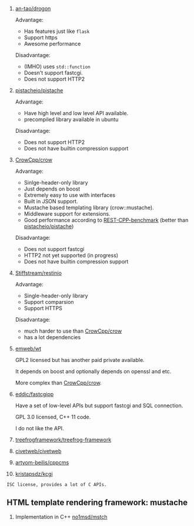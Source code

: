  1. [an-tao/drogon](https://github.com/an-tao/drogon)
    
    Advantage:
     - Has features just like `flask`
     - Support https
     - Awesome performance
    
    Disadvantage:
     - (IMHO) uses `std::function`
     - Doesn't support fastcgi.
     - Does not support HTTP2

 2. [pistacheio/pistache]
 
    Advantage:
     - Have high level and low level API available.
     - precompiled library available in ubuntu
    
    Disadvantage:
     - Does not support HTTP2
     - Does not have builtin compression support
    
 3. [CrowCpp/crow]
    
    Advantage:
     - Sinlge-header-only library
     - Just depends on boost
     - Extremely easy to use with interfaces
     - Built in JSON support.
     - Mustache based templating library (crow::mustache).
     - Middleware support for extensions.
     - Good performance according to [REST-CPP-benchmark] (better than [pistacheio/pistache])
    
    Disadvantage:
     - Does not support fastcgi
     - HTTP2 not yet supported (in progress)
     - Does not have builtin compression support

 4. [Stiffstream/restinio](https://github.com/Stiffstream/restinio)
    
    Advantage:
     - Single-header-only library
     - Support comparsion
     - Support HTTPS
    
    Disadvantage:
     - much harder to use than [CrowCpp/crow]
     - has a lot dependencies

 5. [emweb/wt](https://github.com/emweb/wt)
    
    GPL2 licensed but has another paid private available.
    
    It depends on boost and optionally depends on openssl and etc.
    
    More complex than [CrowCpp/crow].
    
 6. [eddic/fastcgipp](https://github.com/eddic/fastcgipp)
    
    Have a set of low-level APIs but support fastcgi and SQL connection.
    
    GPL 3.0 licensed, C++ 11 code.
    
    I do not like the API.
    
 7. [treefrogframework/treefrog-framework](https://github.com/treefrogframework/treefrog-framework)
 8. [civetweb/civetweb](https://github.com/civetweb/civetweb)
 9. [artyom-beilis/cppcms](https://github.com/artyom-beilis/cppcms)    
 
 10. [kristapsdz/kcgi](https://github.com/kristapsdz/kcgi)
    
    ISC license, provides a lot of C APIs.
 
## HTML template rendering framework: mustache
 1. Implementation in C++ [no1msd/mstch](https://github.com/no1msd/mstch)

[REST-CPP-benchmark]: https://github.com/guteksan/REST-CPP-benchmark
[pistacheio/pistache]: https://github.com/pistacheio/pistache
[CrowCpp/crow]: https://github.com/CrowCpp/crow
